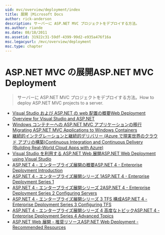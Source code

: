 ```yaml
---
uid: mvc/overview/deployment/index
title: 展開 |Microsoft Docs
author: rick-anderson
description: サーバーに ASP.NET MVC プロジェクトをデプロイする方法。
ms.author: riande
ms.date: 08/18/2011
ms.assetid: 31922c31-59df-4399-99d2-e935a476f16a
msc.legacyurl: /mvc/overview/deployment
msc.type: chapter
---
```

# <a name="aspnet-mvc-deployment"></a><span data-ttu-id="98df8-103">ASP.NET MVC の展開</span><span class="sxs-lookup"><span data-stu-id="98df8-103">ASP.NET MVC Deployment</span></span>

> <span data-ttu-id="98df8-104">サーバーに ASP.NET MVC プロジェクトをデプロイする方法。</span><span class="sxs-lookup"><span data-stu-id="98df8-104">How to deploy ASP.NET MVC projects to a server.</span></span>

- [<span data-ttu-id="98df8-105">Visual Studio および ASP.NET の web 配置の概要</span><span class="sxs-lookup"><span data-stu-id="98df8-105">Web Deployment Overview for Visual Studio and ASP.NET</span></span>](https://msdn.microsoft.com/library/dd394698)
- [<span data-ttu-id="98df8-106">Windows コンテナーへの ASP.NET MVC アプリケーションの移行</span><span class="sxs-lookup"><span data-stu-id="98df8-106">Migrating ASP.NET MVC Applications to Windows Containers</span></span>](docker-aspnetmvc.md)
- [<span data-ttu-id="98df8-107">継続的インテグレーションと継続的デリバリー (Azure で現実世界のクラウド アプリの構築)</span><span class="sxs-lookup"><span data-stu-id="98df8-107">Continuous Integration and Continuous Delivery (Building Real-World Cloud Apps with Azure)</span></span>](../../../aspnet/overview/developing-apps-with-windows-azure/building-real-world-cloud-apps-with-windows-azure/continuous-integration-and-continuous-delivery.md)
- [<span data-ttu-id="98df8-108">Visual Studio を利用する ASP.NET Web 展開</span><span class="sxs-lookup"><span data-stu-id="98df8-108">ASP.NET Web Deployment using Visual Studio</span></span>](../../../web-forms/overview/deployment/visual-studio-web-deployment/index.md)
- [<span data-ttu-id="98df8-109">ASP.NET 4 - エンタープライズ展開の概要</span><span class="sxs-lookup"><span data-stu-id="98df8-109">ASP.NET 4 - Enterprise Deployment Introduction</span></span>](../../../web-forms/overview/deployment/deploying-web-applications-in-enterprise-scenarios/index.md)
- [<span data-ttu-id="98df8-110">ASP.NET 4 - エンタープライズ展開シリーズ 1</span><span class="sxs-lookup"><span data-stu-id="98df8-110">ASP.NET 4 - Enterprise Deployment Series 1</span></span>](../../../web-forms/overview/deployment/web-deployment-in-the-enterprise/index.md)
- [<span data-ttu-id="98df8-111">ASP.NET 4 - エンタープライズ展開シリーズ 2</span><span class="sxs-lookup"><span data-stu-id="98df8-111">ASP.NET 4 - Enterprise Deployment Series 2 Configuring Servers</span></span>](../../../web-forms/overview/deployment/configuring-server-environments-for-web-deployment/index.md)
- [<span data-ttu-id="98df8-112">ASP.NET 4 - エンタープライズ展開シリーズ 3 TFS 構成</span><span class="sxs-lookup"><span data-stu-id="98df8-112">ASP.NET 4 - Enterprise Deployment Series 3 Configuring TFS</span></span>](../../../web-forms/overview/deployment/configuring-team-foundation-server-for-web-deployment/index.md)
- [<span data-ttu-id="98df8-113">ASP.NET 4 - エンタープライズ展開シリーズ 4 高度なトピック</span><span class="sxs-lookup"><span data-stu-id="98df8-113">ASP.NET 4 - Enterprise Deployment Series 4 Advanced Topics</span></span>](../../../web-forms/overview/deployment/advanced-enterprise-web-deployment/index.md)
- [<span data-ttu-id="98df8-114">ASP.NET Web 展開 - 推奨リソース</span><span class="sxs-lookup"><span data-stu-id="98df8-114">ASP.NET Web Deployment - Recommended Resources</span></span>](../../../whitepapers/aspnet-web-deployment-content-map.md)
